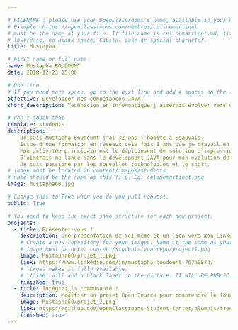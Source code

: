 ```yaml
---

# FILENAME : please use your OpenClassrooms's name, available in your url.
# Example: https://openclassrooms.com/membres/celinemartinet
# must be the name of your file. If file name is celinemartinet.md, title is celinemartinet.
# lowercase, no blank space, Capital case or special character.
title: Mustapha.

# First name or full name
name: Mustapha BOUDOUNT
date: 2018-12-23 15:00

# One line.
# If you need more space, go to the next line and add 4 spaces on the left, as in 'description'.
objective: Developper mes compétances JAVA.
short_description: Technicien en informatique j aimerais évoluer vers un poste de developpeur.

# don't touch that
template: students
description:
    Je suis Mustapha Boudount j'ai 32 ans j'habite à Beauvais.
    Issue d'une formation en réseaux cela fait 8 ans que je travail en tant que je technicien informatique. 
    Mon activitée principale est le déploiement de solution d'impression.
    J'aimerais me lancé dans le developpent JAVA pour mon évolution de carrière.
    Je suis passioné par les nouvelles technologies et le sport.
# image must be located in content/images/students
# name should be the same as this file. Eg: celinemartinet.png
image: mustapha60.jpg

# Change this to True when you do you pull request.
public: True

# You need to keep the exact same structure for each new project.
projects:
  - title: Présentez-vous !
    description: Une présentation de moi-même et un lien vers mon LinkedIn.
    # Create a new repository for your images. Name it the same as your nickname and profile picture.
    # Image must be here: content/students/yourrepo/project1.png
    image: Mustapha60/projet_1.png
    link: https://www.linkedin.com/in/mustapha-boudount-767a9873/
    # 'true' makes it fully available.
    # 'false' will add a black layer on the picture. IT WILL BE PUBLIC!
    finished: true
  - title: Intégrez la communauté !
    description: Modifier un projet Open Source pour comprendre le fonctionnement de Git, de Github et des pull requests. 
    image: Mustapha60/projet_2.png
    link: https://github.com/OpenClassrooms-Student-Center/alumnis/tree/master/content/students/mustapha60/
    finished: true
---
```

